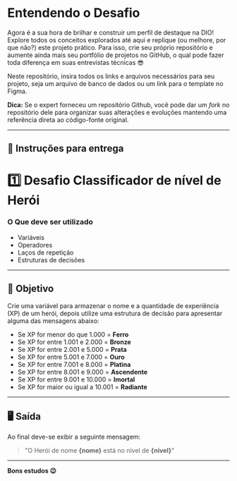 # Entendendo o Desafio

Agora é a sua hora de brilhar e construir um perfil de destaque na DIO! Explore todos os conceitos explorados até aqui e replique (ou melhore, por que não?) este projeto prático. Para isso, crie seu próprio repositório e aumente ainda mais seu portfólio de projetos no GitHub, o qual pode fazer toda diferença em suas entrevistas técnicas 😎

Neste repositório, insira todos os links e arquivos necessários para seu projeto, seja um arquivo de banco de dados ou um link para o template no Figma.

**Dica:** Se o expert forneceu um repositório Github, você pode dar um _fork_ no repositório dele para organizar suas alterações e evoluções mantendo uma referência direta ao código-fonte original.

---

## 📌 Instruções para entrega

# 1️⃣ Desafio Classificador de nível de Herói

### **O Que deve ser utilizado**

- Variáveis  
- Operadores  
- Laços de repetição  
- Estruturas de decisões  

---

## 🎯 Objetivo

Crie uma variável para armazenar o nome e a quantidade de experiência (XP) de um herói, depois utilize uma estrutura de decisão para apresentar alguma das mensagens abaixo:

- Se XP for menor do que 1.000 = **Ferro**  
- Se XP for entre 1.001 e 2.000 = **Bronze**  
- Se XP for entre 2.001 e 5.000 = **Prata**  
- Se XP for entre 5.001 e 7.000 = **Ouro**  
- Se XP for entre 7.001 e 8.000 = **Platina**  
- Se XP for entre 8.001 e 9.000 = **Ascendente**  
- Se XP for entre 9.001 e 10.000 = **Imortal**  
- Se XP for maior ou igual a 10.001 = **Radiante**

---

## 🖥️ Saída

Ao final deve-se exibir a seguinte mensagem:

> "O Herói de nome **{nome}** está no nível de **{nivel}**"

---

**Bons estudos 😉**
